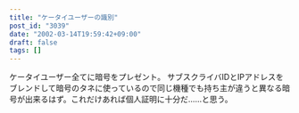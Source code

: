 ```yaml
---
title: "ケータイユーザーの識別"
post_id: "3039"
date: "2002-03-14T19:59:42+09:00"
draft: false
tags: []
---
```



ケータイユーザー全てに暗号をプレゼント。 サブスクライバIDとIPアドレスをブレンドして暗号のタネに使っているので同じ機種でも持ち主が違うと異なる暗号が出来るはず。これだけあれば個人証明に十分だ……と思う。
